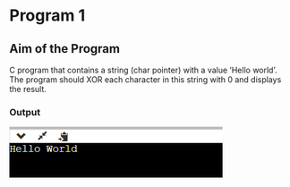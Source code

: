 # Program 1

## Aim of the Program

C program that contains a string (char pointer) with a value ‘Hello world’. The
program should XOR each character in this string with 0 and displays the result.


### Output
![output](program1_Output.png)



